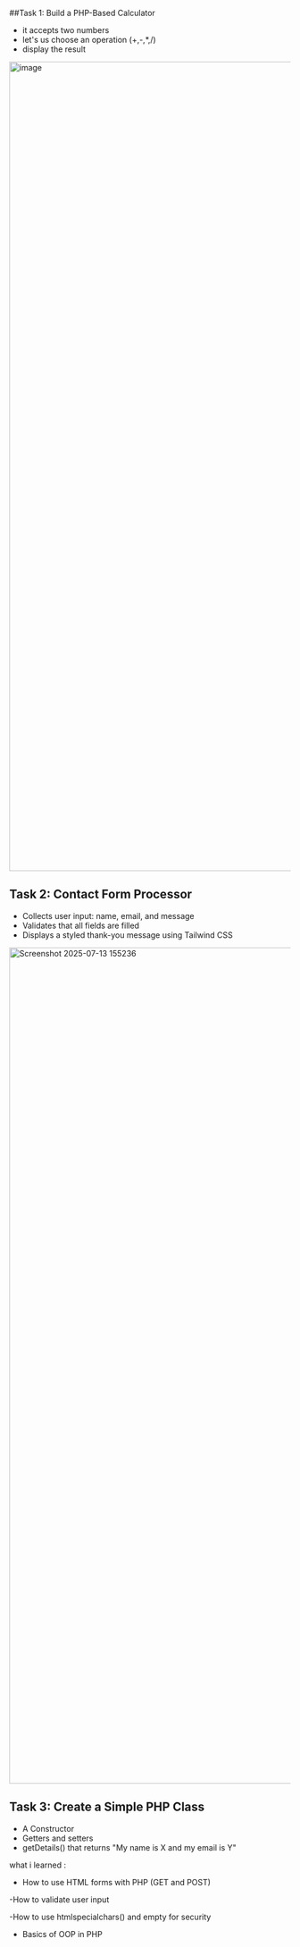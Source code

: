 ##Task 1: Build a PHP-Based Calculator
 - it accepts two numbers
 - let's us choose an operation (+,-,*,/)
 - display the result
<img width="1029" height="1450" alt="image" src="https://github.com/user-attachments/assets/67c5ed56-0da0-4419-8603-34c878d139d3" />
 
## Task 2: Contact Form Processor
  - Collects user input: name, email, and message
  - Validates that all fields are filled
  - Displays a styled thank-you message using Tailwind CSS
<img width="1042" height="1498" alt="Screenshot 2025-07-13 155236" src="https://github.com/user-attachments/assets/bfb30e05-369a-494c-ae28-795d27160405" />


## Task 3: Create a Simple PHP Class
  - A Constructor
  - Getters and setters
  - getDetails() that returns "My name is X and my email is Y"

what i learned :
- How to use HTML forms with PHP (GET and POST)

-How to validate user input

-How to use htmlspecialchars() and empty for security

- Basics of OOP in PHP
